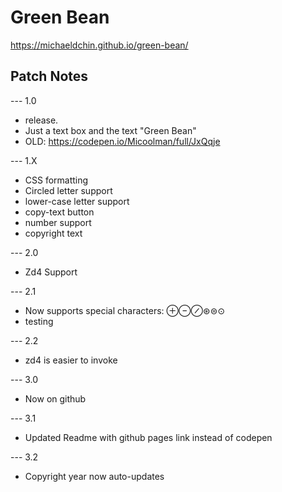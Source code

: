 # Green Bean
https://michaeldchin.github.io/green-bean/


## Patch Notes
--- 1.0
- release. 
- Just a text box and the text "Green Bean" 
- OLD: https://codepen.io/Micoolman/full/JxQqje

--- 1.X
- CSS formatting 
- Circled letter support 
- lower-case letter support 
- copy-text button
- number support
- copyright text

--- 2.0 
- Zd4 Support

--- 2.1
- Now supports special characters: ⊕⊖⊘⊛⊜⊙
- testing

--- 2.2
- zd4 is easier to invoke

--- 3.0
- Now on github

--- 3.1
- Updated Readme with github pages link instead of codepen

--- 3.2
- Copyright year now auto-updates

